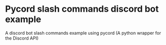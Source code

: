 # Pycord slash commands discord bot example
A discord bot slash commands example using pycord (A python wrapper for the Discord API)
